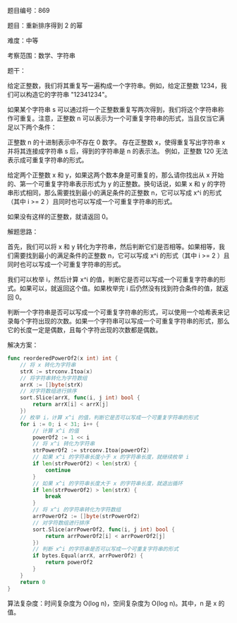 题目编号：869

题目：重新排序得到 2 的幂

难度：中等

考察范围：数学、字符串

题干：

给定正整数，我们将其重复写一遍构成一个字符串。例如，给定正整数 1234，我们可以构造它的字符串 "12341234"。

如果某个字符串 s 可以通过将一个正整数重复写两次得到，我们将这个字符串称作可重复。注意，正整数 n 可以表示为一个可重复字符串的形式，当且仅当它满足以下两个条件：

正整数 n 的十进制表示中不存在 0 数字。
存在正整数 x，使得重复写出字符串 x 并将其连接成字符串 s 后，得到的字符串是 n 的表示法。
例如，正整数 120 无法表示成可重复字符串的形式。

给定两个正整数 x 和 y，如果这两个数本身是可重复的，那么请你找出从 x 开始的、第一个可重复字符串表示形式为 y 的正整数。换句话说，如果 x 和 y 的字符串形式相同，那么需要找到最小的满足条件的正整数 n，它可以写成 x^i 的形式（其中 i >= 2 ）且同时也可以写成一个可重复字符串的形式。

如果没有这样的正整数，就请返回 0。

解题思路：

首先，我们可以将 x 和 y 转化为字符串，然后判断它们是否相等。如果相等，我们需要找到最小的满足条件的正整数 n，它可以写成 x^i 的形式（其中 i >= 2 ）且同时也可以写成一个可重复字符串的形式。

我们可以枚举 i，然后计算 x^i 的值，判断它是否可以写成一个可重复字符串的形式。如果可以，就返回这个值。如果枚举完 i 后仍然没有找到符合条件的值，就返回 0。

判断一个字符串是否可以写成一个可重复字符串的形式，可以使用一个哈希表来记录每个字符出现的次数。如果一个字符串可以写成一个可重复字符串的形式，那么它的长度一定是偶数，且每个字符出现的次数都是偶数。

解决方案：

```go
func reorderedPowerOf2(x int) int {
    // 将 x 转化为字符串
    strX := strconv.Itoa(x)
    // 将字符串转化为字符数组
    arrX := []byte(strX)
    // 对字符数组进行排序
    sort.Slice(arrX, func(i, j int) bool {
        return arrX[i] < arrX[j]
    })
    // 枚举 i，计算 x^i 的值，判断它是否可以写成一个可重复字符串的形式
    for i := 0; i < 31; i++ {
        // 计算 x^i 的值
        powerOf2 := 1 << i
        // 将 x^i 转化为字符串
        strPowerOf2 := strconv.Itoa(powerOf2)
        // 如果 x^i 的字符串长度小于 x 的字符串长度，就继续枚举 i
        if len(strPowerOf2) < len(strX) {
            continue
        }
        // 如果 x^i 的字符串长度大于 x 的字符串长度，就退出循环
        if len(strPowerOf2) > len(strX) {
            break
        }
        // 将 x^i 的字符串转化为字符数组
        arrPowerOf2 := []byte(strPowerOf2)
        // 对字符数组进行排序
        sort.Slice(arrPowerOf2, func(i, j int) bool {
            return arrPowerOf2[i] < arrPowerOf2[j]
        })
        // 判断 x^i 的字符串是否可以写成一个可重复字符串的形式
        if bytes.Equal(arrX, arrPowerOf2) {
            return powerOf2
        }
    }
    return 0
}
```

算法复杂度：时间复杂度为 O(log n)，空间复杂度为 O(log n)。其中，n 是 x 的值。